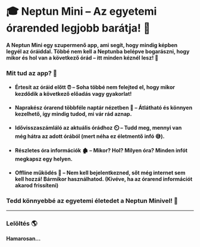 # 🎓 Neptun Mini – Az egyetemi órarended legjobb barátja! 📅

#### A Neptun Mini egy szupermenő app, ami segít, hogy mindig képben legyél az óráiddal. Többé nem kell a Neptunba belépve bogarászni, hogy mikor és hol van a következő órád – itt minden kéznél lesz! 🙌

### Mit tud az app? 🤔

- #### **Értesít az óráid előtt** ⏰ – Soha többé nem felejted el, hogy mikor kezdődik a következő előadás vagy gyakorlat!
- #### **Naprakész órarend többféle naptár nézetben** 📆 – Átlátható és könnyen kezelhető, így mindig tudod, mi vár rád aznap.
- #### **Idővisszaszámláló az aktuális órádhoz** ⏲️ – Tudd meg, mennyi van még hátra az adott órából (mert néha ez életmentő infó 😅).
- #### **Részletes óra információk** 🏚️ – Mikor? Hol? Milyen óra? Minden infót megkapsz egy helyen.
- #### **Offline működés** 🚀 – Nem kell bejelentkezned, sőt még internet sem kell hozzá! Bármikor használhatod. (Kivéve, ha az órarend információt akarod frissíteni)

### Tedd könnyebbé az egyetemi életedet a Neptun Minivel! 🤩
---
### Lelöltés 🌎
**Hamarosan...**
